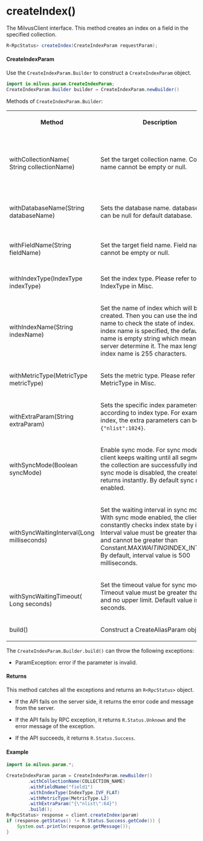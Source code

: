 # createIndex()

The MilvusClient interface. This method creates an index on a field in the specified collection.

```java
R<RpcStatus> createIndex(CreateIndexParam requestParam);
```

#### CreateIndexParam

Use the `CreateIndexParam.Builder` to construct a `CreateIndexParam` object.

```java
import io.milvus.param.CreateIndexParam;
CreateIndexParam.Builder builder = CreateIndexParam.newBuilder()
```

Methods of `CreateIndexParam.Builder`:

<table>
    <tr>
        <th><p>Method</p></th>
        <th><p>Description</p></th>
        <th><p>Parameters</p></th>
    </tr>
    <tr>
        <td><p>withCollectionName(<br/>String collectionName)</p></td>
        <td><p>Set the target collection name. Collection name cannot be empty or null.</p></td>
        <td><p>collectionName: The name of the target collection to create an index for.</p></td>
    </tr>
    <tr>
        <td><p>withDatabaseName(String databaseName)</p></td>
        <td><p>Sets the database name. database name can be null for default database.</p></td>
        <td><p>databaseName: The database name.</p></td>
    </tr>
    <tr>
        <td><p>withFieldName(String fieldName)</p></td>
        <td><p>Set the target field name. Field name cannot be empty or null.</p></td>
        <td><p>fieldName: The target field name</p></td>
    </tr>
    <tr>
        <td><p>withIndexType(IndexType indexType)</p></td>
        <td><p>Set the index type. Please refer to IndexType in Misc.</p></td>
        <td><p>indexType: The index type</p></td>
    </tr>
    <tr>
        <td><p>withIndexName(String indexName)</p></td>
        <td><p>Set the name of index which will be created. Then you can use the index name to check the state of index. If no index name is specified, the default index name is empty string which means let the server determine it. The max length of index name is 255 characters.</p></td>
        <td><p>indexName: The name of the index</p></td>
    </tr>
    <tr>
        <td><p>withMetricType(MetricType metricType)</p></td>
        <td><p>Sets the metric type. Please refer to MetricType in Misc.</p></td>
        <td><p>metricType: The metric type</p></td>
    </tr>
    <tr>
        <td><p><br/>withExtraParam(String extraParam)</p></td>
        <td><p>Sets the specific index parameters according to index type. For example, IVF index, the extra parameters can be <code>{"nlist":1024}</code>.</p></td>
        <td><p>extraParam: <br/>Extra parameters in JSON format</p></td>
    </tr>
    <tr>
        <td><p>withSyncMode(Boolean syncMode)</p></td>
        <td><p>Enable sync mode. For sync mode, the client keeps waiting until all segments of the collection are successfully indexed. If sync mode is disabled, the createIndex() returns instantly. By default sync mode is enabled.</p></td>
        <td><p>syncMode: true is sync mode</p></td>
    </tr>
    <tr>
        <td><p>withSyncWaitingInterval(Long milliseconds)</p></td>
        <td><p>Set the waiting interval in sync mode. With sync mode enabled, the client constantly checks index state by interval. Interval value must be greater than zero, and cannot be greater than Constant.MAX<em>WAITING</em>INDEX_INTERVAL. By default, interval value is 500 milliseconds.</p></td>
        <td><p><br/>milliseconds: Sync mode interval value(unit: millisecond)</p></td>
    </tr>
    <tr>
        <td><p><br/>withSyncWaitingTimeout( Long seconds)</p></td>
        <td><p>Set the timeout value for sync mode. Timeout value must be greater than zero and no upper limit. Default value is 600 seconds.</p></td>
        <td><p>seconds: Sync mode timeout value(unit: second)</p></td>
    </tr>
    <tr>
        <td><p>build()</p></td>
        <td><p>Construct a CreateAliasParam object.</p></td>
        <td><p>N/A</p></td>
    </tr>
</table>

The `CreateIndexParam.Builder.build()` can throw the following exceptions:

- ParamException: error if the parameter is invalid.

#### Returns

This method catches all the exceptions and returns an `R<RpcStatus>` object.

- If the API fails on the server side, it returns the error code and message from the server.

- If the API fails by RPC exception, it returns `R.Status.Unknown` and the error message of the exception.

- If the API succeeds, it returns `R.Status.Success`.

#### Example

```java
import io.milvus.param.*;

CreateIndexParam param = CreateIndexParam.newBuilder()
        .withCollectionName(COLLECTION_NAME)
        .withFieldName("field1")
        .withIndexType(IndexType.IVF_FLAT)
        .withMetricType(MetricType.L2)
        .withExtraParam("{\"nlist\":64}")
        .build();
R<RpcStatus> response = client.createIndex(param)
if (response.getStatus() != R.Status.Success.getCode()) {
    System.out.println(response.getMessage());
}
```
